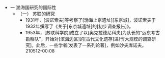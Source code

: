 - 一 渤海国研究的国际性
    - （一） 苏联的研究
        - 1931年，[波诺索夫]等考察了[渤海上京遗址][东京城]，波诺索夫于1932年撰写了《关于[东京城遗址]的[初步调查报告]》。
        - 1953年，[苏联科学院]成立了以[奥克拉德尼科夫]为队长的“远东考古勘察队”，开始对[滨海边区]的[古代文化遗存]进行[大规模的调查研究]。此后，一些学者[发表了一系列论著]，例如沙夫库诺夫。
210512-00:08
